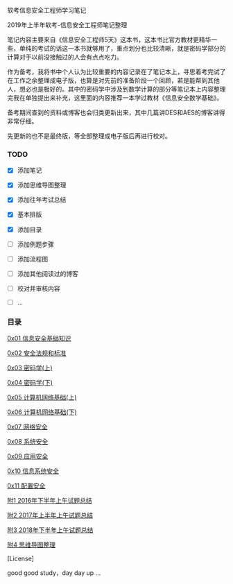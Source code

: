 软考信息安全工程师学习笔记

2019年上半年软考-信息安全工程师笔记整理



笔记内容主要来自《信息安全工程师5天》这本书，这本书比官方教材更精华一些，单纯的考试的话这一本书就够用了，重点划分也比较清晰，就是密码学部分的计算对于以前没接触过的人会有点点吃力。

作为备考，我将书中个人认为比较重要的内容记录在了笔记本上，寻思着考完试了在工作之余整理成电子版，也算是对先前的准备阶段一个回顾，若是能帮到其他人，想必也是极好的。其中的密码学中涉及到数学计算的部分等笔记本上内容整理完我在单独提出来补充，这里面的内容推荐一本学过教材《信息安全数学基础》。

备考期间查到的资料或博客也会归类更新出来，其中几篇讲DES和AES的博客讲得非常仔细。

先更新的也不是最终版，等全部整理成电子版后再进行校对。



### TODO

- [x] 添加笔记
- [x] 添加思维导图整理
- [x] 添加往年考试总结
- [x] 基本排版
- [x] 添加目录
- [ ] 添加例题步骤
- [ ] 添加流程图
- [ ] 添加其他阅读过的博客
- [ ] 校对并审核内容
- [ ] ...



### 目录

[0x01 信息安全基础知识](./01信息安全基础知识.md)

[0x02 安全法规和标准](./02安全法规和标准.md)

[0x03 密码学(上)](./03密码学(上).md)

[0x04 密码学(下)](./04密码学(下).md)

[0x05 计算机网络基础(上)](./05计算机网络基础(上).md)

[0x06 计算机网络基础(下)](./06计算机网络基础(下).md)

[0x07 网络安全](./07网络安全.md)

[0x08 系统安全](./系统安全.md)

[0x09 应用安全](./09应用安全.md)

[0x10 信息系统安全](./10信息系统安全.md)

[0x11 配置安全](./11配置安全.md)



[附1 2016年下半年上午试题总结](./2016年下半年上午试题总结.md)

[附2 2017年上半年上午试题总结](./2017年上半年上午试题总结.md)

[附3 2018年下半年上午试题总结](./2018年上半年上午试题总结.md)

[附4 思维导图整理](./思维导图整理.md)



[License]

good good study，day day up ...